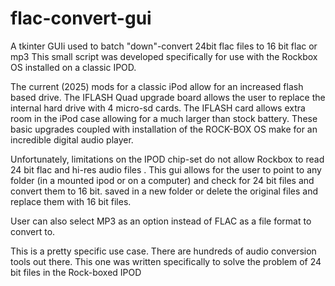 # flac-convert-gui
A tkinter GUIi used to batch "down"-convert 24bit flac files to 16 bit flac or mp3
This small script was developed specifically for use with the Rockbox OS installed on a classic IPOD.

The current (2025) mods for a classic iPod allow for an increased flash based drive. The IFLASH Quad upgrade board allows the user to replace the internal hard drive with 4 micro-sd cards. The IFLASH card allows extra room in the iPod case allowing for a much larger than stock battery. These basic upgrades coupled with installation of the ROCK-BOX OS make for an incredible digital audio player.

Unfortunately, limitations on the IPOD chip-set do not allow Rockbox to read 24 bit flac and hi-res audio files . This gui allows for the user to point to any folder (in a mounted ipod or on a computer) and check for 24 bit files and convert them to 16 bit. saved in a new folder or delete the original files and replace them with 16 bit files.

User can also select MP3 as an option instead of FLAC as a file format to convert to.

This is a pretty specific use case. There are hundreds of audio conversion tools out there. This one was written specifically to solve the problem of 24 bit files in the Rock-boxed IPOD
